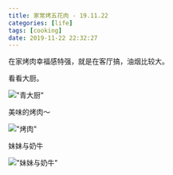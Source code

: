 ```yaml
---
title: 家常烤五花肉 - 19.11.22
categories: [life]
tags: [cooking]
date: 2019-11-22 22:32:27
---
```


在家烤肉幸福感特强，就是在客厅搞，油烟比较大。

看看大厨。

!["青大厨"](https://static.wuyuying.com/29B667BE-83F2-4450-A296-559332568A08.jpeg)

美味的烤肉～

!["烤肉"](https://static.wuyuying.com/884D7280-B547-4BEC-B1C8-724DE1CA7315.jpeg)

妹妹与奶牛

!["妹妹与奶牛"](https://static.wuyuying.com/DC138500-93B9-4AD6-9B7A-DD6AFE9E19A5.jpeg)


